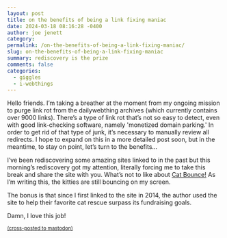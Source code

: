 ```yaml
---
layout: post
title: on the benefits of being a link fixing maniac
date: 2024-03-18 08:16:28 -0400
author: joe jenett
category: 
permalink: /on-the-benefits-of-being-a-link-fixing-maniac/
slug: on-the-benefits-of-being-a-link-fixing-maniac
summary: rediscovery is the prize
comments: false
categories:
  - giggles
  - i-webthings
---
```

Hello friends. I’m taking a breather at the moment from my ongoing mission to purge link rot from the dailywebthing archives (which currently contains over 9000 links). There’s a type of link rot that’s not so easy to detect, even with good link-checking software, namely 'monetized domain parking.' In order to get rid of that type of junk, it’s necessary to manually review all redirects. I hope to expand on this in a more detailed post soon, but in the meantime, to stay on point, let’s turn to the benefits...

I’ve been rediscovering some amazing sites linked to in the past but this morning’s rediscovery got my attention, literally forcing me to take this break and share the site with you. What’s not to like about <a title="CAT BOUNCE!" href="https://cat-bounce.com/">Cat Bounce!</a> As I’m writing this, the kitties are still bouncing on my screen.

The bonus is that since I first linked to the site in 2014, the author used the site to help their favorite cat rescue surpass its fundraising goals.

Damn, I love this job!

<a href="https://brid.gy/publish/mastodon"><small>(cross-posted to mastodon)</small></a>